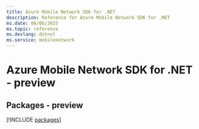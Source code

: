 ```yaml
---
title: Azure Mobile Network SDK for .NET
description: Reference for Azure Mobile Network SDK for .NET
ms.date: 06/06/2025
ms.topic: reference
ms.devlang: dotnet
ms.service: mobilenetwork
---
```

# Azure Mobile Network SDK for .NET - preview
## Packages - preview
[!INCLUDE [packages](mobile-network-index.md)]